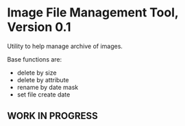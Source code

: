 # Image File Management Tool, Version 0.1

 Utility to help manage archive of images.

 Base functions are:

- delete by size
- delete by attribute
- rename by date mask
- set file create date

## WORK IN PROGRESS
